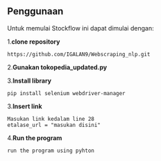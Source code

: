 ## Penggunaan

Untuk memulai Stockflow ini dapat dimulai dengan: 

1.**clone repository**
```
https://github.com/IGALAN9/Webscraping_nlp.git
```
2.**Gunakan tokopedia_updated.py**

3.**Install library**
```
pip install selenium webdriver-manager
```

3.**Insert link**
```
Masukan link kedalam line 28 
etalase_url = "masukan disini"
```

4.**Run the program**
```
run the program using pyhton
```
